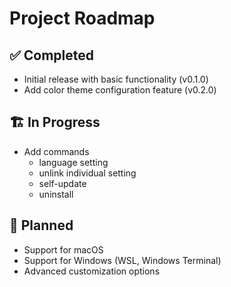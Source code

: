 # Project Roadmap

## ✅ Completed
- Initial release with basic functionality (v0.1.0)
- Add color theme configuration feature (v0.2.0)

## 🏗️ In Progress
- Add commands
  - language setting
  - unlink individual setting
  - self-update
  - uninstall

## 🚀 Planned
- Support for macOS
- Support for Windows (WSL, Windows Terminal)
- Advanced customization options
